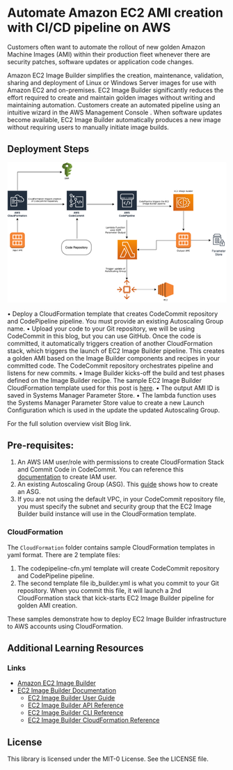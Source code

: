 # Automate Amazon EC2 AMI creation with CI/CD pipeline on AWS

Customers often want to automate the rollout of new golden Amazon Machine Images (AMI) within their production fleet whenever there are security patches, software updates or application code changes.


Amazon EC2 Image Builder simplifies the creation, maintenance, validation, sharing and  deployment of Linux or Windows Server images for use with Amazon EC2 and on-premises. EC2 Image Builder significantly reduces the effort required to create and maintain golden images without writing and maintaining automation. Customers create an automated pipeline using an intuitive wizard in the AWS Management Console . When software updates become available, EC2 Image Builder automatically produces a new image without requiring users to manually initiate image builds.

## Deployment Steps
![Architecture Diagram](Architecture.png)

•	Deploy a CloudFormation template that creates CodeCommit repository and CodePipeline pipeline. You must provide an existing Autoscaling Group name. 
•	Upload your code to your Git repository, we will be using CodeCommit in this blog, but you can use GitHub. Once the code is committed, it automatically triggers creation of another CloudFormation stack, which triggers the launch of EC2 Image Builder pipeline. This creates a golden AMI based on the Image Builder components and recipes in your committed code. The CodeCommit repository orchestrates pipeline and listens for new commits.
•	Image Builder kicks-off the build and test phases defined on the Image Builder recipe. The sample EC2 Image Builder CloudFormation template used for this post is [here](https://github.com/aws-samples/amazon-ec2-image-builder-samples/tree/master/CloudFormation).
•	The output AMI ID is saved in Systems Manager Parameter Store.
•	The lambda function uses the Systems Manager Parameter Store value to create a new Launch Configuration which is used in the update the updated Autoscaling Group.

For the full solution overview visit Blog link.


## Pre-requisites:

1.	An AWS IAM user/role with permissions to create CloudFormation Stack and Commit Code in CodeCommit. You can reference this [documentation](https://docs.aws.amazon.com/IAM/latest/UserGuide/id_users_create.html) to create IAM user.
2.	An existing Autoscaling Group (ASG). This [guide](https://docs.aws.amazon.com/autoscaling/ec2/userguide/GettingStartedTutorial.html#gs-create-asg) shows how to create an ASG. 
3.	If you are not using the default VPC, in your CodeCommit repository file, you must specify the subnet and security group that the EC2 Image Builder build instance will use in the CloudFormation template.



### CloudFormation

The ```CloudFormation``` folder contains sample CloudFormation templates in yaml format. There are 2 template files: 
1. The codepipeline-cfn.yml template will create CodeCommit repository and CodePipeline pipeline. 
2. The second template file ib_builder.yml is what you commit to your Git repository. When you commit this file, it will launch a 2nd CloudFormation stack that kick-starts EC2 Image Builder pipeline for golden AMI creation. 

These samples demonstrate how to deploy EC2 Image Builder infrastructure to AWS accounts using CloudFormation.


## Additional Learning Resources

### Links

* [Amazon EC2 Image Builder](https://aws.amazon.com/image-builder/)
* [EC2 Image Builder Documentation](https://docs.aws.amazon.com/imagebuilder/)
  * [EC2 Image Builder User Guide](https://docs.aws.amazon.com/imagebuilder/latest/userguide/index.html)
  * [EC2 Image Builder API Reference](https://docs.aws.amazon.com/imagebuilder/latest/APIReference/index.html)
  * [EC2 Image Builder CLI Reference](https://docs.aws.amazon.com/cli/latest/reference/imagebuilder/index.html)
  * [EC2 Image Builder CloudFormation Reference](https://docs.aws.amazon.com/AWSCloudFormation/latest/UserGuide/AWS_ImageBuilder.html)


## License

This library is licensed under the MIT-0 License. See the LICENSE file.

